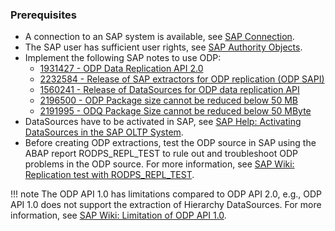 
### Prerequisites

- A connection to an SAP system is available, see [SAP Connection](../sap-connection/index.md).
- The SAP user has sufficient user rights, see [SAP Authority Objects](../setup-in-sap/sap-authority-objects.md/#odp).
- Implement the following SAP notes to use ODP:
	- [1931427 - ODP Data Replication API 2.0](https://launchpad.support.sap.com/#/notes/1931427)
	- [2232584 - Release of SAP extractors for ODP replication (ODP SAPI)](https://launchpad.support.sap.com/#/notes/2232584)
	- [1560241 - Release of DataSources for ODP data replication API](https://launchpad.support.sap.com/#/notes/1560241)
	- [2196500 - ODP Package size cannot be reduced below 50 MB](https://launchpad.support.sap.com/#/notes/2196500/D)
	- [2191995 - ODQ Package Size cannot be reduced below 50 MByte](https://launchpad.support.sap.com/#/notes/2191995/D)
- DataSources have to be activated in SAP, see [SAP Help: Activating DataSources in the SAP OLTP System](https://help.sap.com/docs/SLH_advanced_compliance_reporting_service/7a60944343e543a1ab99e9b2904dab09/e5d447257a95416190d29638a64a5dfa.html).
- Before creating ODP extractions, test the ODP source in SAP using the ABAP report RODPS_REPL_TEST to rule out and troubleshoot ODP problems in the ODP source.
For more information, see [SAP Wiki: Replication test with RODPS_REPL_TEST](https://wiki.scn.sap.com/wiki/display/BI/Replication+test+with+RODPS_REPL_TEST).

!!! note
	The ODP API 1.0 has limitations compared to ODP API 2.0, e.g., ODP API 1.0 does not support the extraction of Hierarchy DataSources. 
	For more information, see [SAP Wiki: Limitation of ODP API 1.0](https://wiki.scn.sap.com/wiki/display/BI/Limitation+of+ODP+API+1.0). 

	